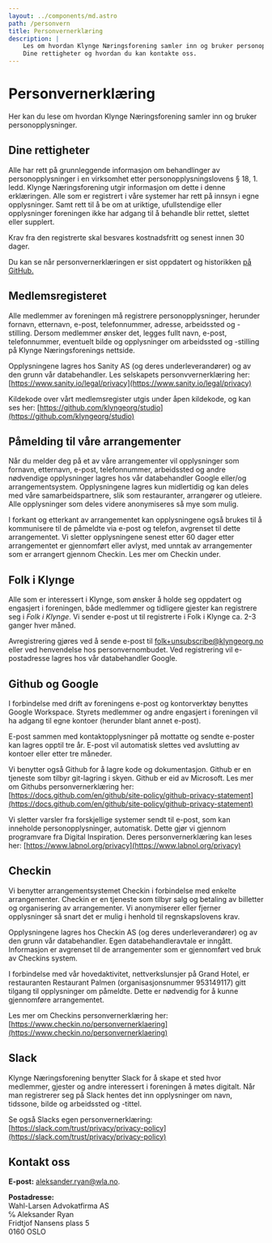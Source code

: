 ```yaml
---
layout: ../components/md.astro
path: /personvern
title: Personvernerklæring
description: |
    Les om hvordan Klynge Næringsforening samler inn og bruker personopplysninger.
    Dine rettigheter og hvordan du kan kontakte oss.
---
```


# Personvern­erklæring

Her kan du lese om hvordan Klynge Næringsforening samler inn og bruker
personopplysninger.

## Dine rettigheter

Alle har rett på grunnleggende informasjon om behandlinger av personopplysninger
i en virksomhet etter personopplysningslovens § 18, 1. ledd. Klynge
Næringsforening utgir informasjon om dette i denne erklæringen. Alle som er
registrert i våre systemer har rett på innsyn i egne opplysninger. Samt rett til
å be om at uriktige, ufullstendige eller opplysninger foreningen ikke har adgang
til å behandle blir rettet, slettet eller supplert.

Krav fra den registrerte skal besvares kostnadsfritt og senest innen 30 dager.

Du kan se når personvernerklæringen er sist oppdatert og historikken
[på GitHub.](https://github.com/klyngeorg/website/commits/main/src/routes/privacy/%2Bpage.svelte)

## Medlemsregisteret

Alle medlemmer av foreningen må registrere personopplysninger, herunder fornavn,
etternavn, e-post, telefonnummer, adresse, arbeidssted og -stilling. Dersom
medlemmer ønsker det, legges fullt navn, e-post, telefonnummer, eventuelt bilde
og opplysninger om arbeidssted og -stilling på Klynge Næringsforenings nettside.

Opplysningene lagres hos Sanity AS (og deres underleverandører) og av den grunn
vår databehandler. Les selskapets personvvernerklæring her:
[https://www.sanity.io/legal/privacy](https://www.sanity.io/legal/privacy)

Kildekode over vårt medlemsregister utgis under åpen kildekode, og kan ses her:
[https://github.com/klyngeorg/studio](https://github.com/klyngeorg/studio)

## Påmelding til våre arrangementer

Når du melder deg på et av våre arrangementer vil opplysninger som fornavn,
etternavn, e-post, telefonnummer, arbeidssted og andre nødvendige opplysninger
lagres hos vår databehandler Google eller/og arrangementsystem. Opplysningene
lagres kun midlertidig og kan deles med våre samarbeidspartnere, slik som
restauranter, arrangører og utleiere. Alle opplysninger som deles videre
anonymiseres så mye som mulig.

I forkant og etterkant av arrangementet kan opplysningene også brukes til å
kommunisere til de påmeldte via e-post og telefon, avgrenset til dette
arrangementet. Vi sletter opplysningene senest etter 60 dager etter
arrangementet er gjennomført eller avlyst, med unntak av arrangementer som er
arrangert gjennom Checkin. Les mer om Checkin under.

## Folk i Klynge

Alle som er interessert i Klynge, som ønsker å holde seg oppdatert og engasjert
i foreningen, både medlemmer og tidligere gjester kan registrere seg i _Folk i
Klynge_. Vi sender e-post ut til registrerte i Folk i Klynge ca. 2-3 ganger hver
måned.

Avregistrering gjøres ved å sende e-post til
[folk+unsubscribe@klyngeorg.no](mailto:folk+unsubscribe@klyngeorg.no) eller ved
henvendelse hos personvernombudet. Ved registrering vil e-postadresse lagres hos
vår databehandler Google.

## Github og Google

I forbindelse med drift av foreningens e-post og kontorverktøy benyttes Google
Workspace. Styrets medlemmer og andre engasjert i foreningen vil ha adgang til
egne kontoer (herunder blant annet e-post).

E-post sammen med kontaktopplysninger på mottatte og sendte e-poster kan lagres
opptil tre år. E-post vil automatisk slettes ved avslutting av kontoer eller
etter tre måneder.

Vi benytter også Github for å lagre kode og dokumentasjon. Github er en tjeneste
som tilbyr git-lagring i skyen. Github er eid av Microsoft. Les mer om Githubs
personvernerklæring her:
[https://docs.github.com/en/github/site-policy/github-privacy-statement](https://docs.github.com/en/github/site-policy/github-privacy-statement)

Vi sletter varsler fra forskjellige systemer sendt til e-post, som kan inneholde
personopplysninger, automatisk. Dette gjør vi gjennom programvare fra Digital
Inspiration. Deres personvernerklæring kan leses her:
[https://www.labnol.org/privacy](https://www.labnol.org/privacy)

## Checkin

Vi benytter arrangementsystemet Checkin i forbindelse med enkelte arrangementer.
Checkin er en tjeneste som tilbyr salg og betaling av billetter og organisering
av arrangementer. Vi anonymiserer eller fjerner opplysninger så snart det er
mulig i henhold til regnskapslovens krav.

Opplysningene lagres hos Checkin AS (og deres underleverandører) og av den grunn
vår databehandler. Egen databehandleravtale er inngått. Informasjon er avgrenset
til de arrangementer som er gjennomført ved bruk av Checkins system.

I forbindelse med vår hovedaktivitet, nettverkslunsjer på Grand Hotel, er
restauranten Restaurant Palmen (organisasjonsnummer 953149117)
gitt tilgang til opplysninger om påmeldte. Dette er nødvendig for å kunne
gjennomføre arrangementet.

Les mer om Checkins personvernerklæring her:
[https://www.checkin.no/personvernerklaering](https://www.checkin.no/personvernerklaering)

## Slack

Klynge Næringsforening benytter Slack for å skape et sted hvor medlemmer,
gjester og andre interessert i foreningen å møtes digitalt. Når man registrerer
seg på Slack hentes det inn opplysninger om navn, tidssone, bilde og arbeidssted
og -tittel.

Se også Slacks egen personvernerklæring:
[https://slack.com/trust/privacy/privacy-policy](https://slack.com/trust/privacy/privacy-policy)

## Kontakt oss

**E-post:** aleksander.ryan@wla.no.

**Postadresse:**  
Wahl-Larsen Advokatfirma AS  
℅ Aleksander Ryan  
Fridtjof Nansens plass 5  
0160 OSLO

